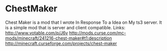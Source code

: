 # ChestMaker
Chest Maker is a mod that I wrote In Response To a Idea on My ts3 server. It is a simple mod that is server and client compatible. 
Links:
http://www.votable.com/p/J6v
http://mods.curse.com/mc-mods/minecraft/241216-chest-maker#t1:description
http://minecraft.curseforge.com/projects/chest-maker

